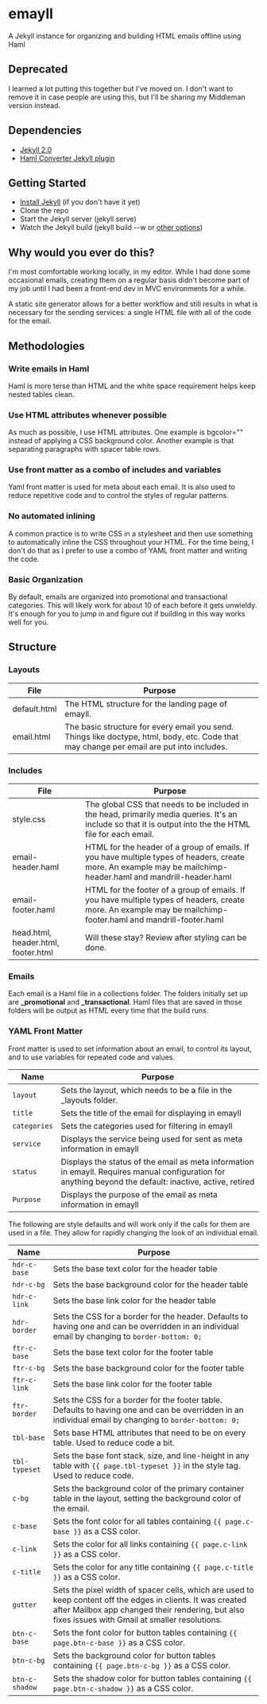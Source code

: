 emayll
======

A Jekyll instance for organizing and building HTML emails offline using Haml

## Deprecated

I learned a lot putting this together but I've moved on. I don't want to remove it in case people are using this, but I'll be sharing my Middleman version instead.

## Dependencies

- [Jekyll 2.0](https://github.com/jekyll/jekyll)
- [Haml Converter Jekyll plugin](https://gist.github.com/dtjm/517556)

## Getting Started
- [Install Jekyll](http://jekyllrb.com/docs/quickstart/) (if you don't have it yet)
- Clone the repo
- Start the Jekyll server (jekyll serve)
- Watch the Jekyll build (jekyll build --w or [other options](http://jekyllrb.com/docs/usage/))

## Why would you ever do this?
I'm most comfortable working locally, in my editor. While I had done some occasional emails, creating them on a regular basis didn't become part of my job until I had been a front-end dev in MVC environments for a while.

A static site generator allows for a better workflow and still results in what is necessary for the sending services: a single HTML file with all of the code for the email.

## Methodologies

### Write emails in Haml
Haml is more terse than HTML and the white space requirement helps keep nested tables clean.

### Use HTML attributes whenever possible
As much as possible, I use HTML attributes. One example is bgcolor="" instead of applying a CSS background color. Another example is that separating paragraphs with spacer table rows.

### Use front matter as a combo of includes and variables
Yaml front matter is used for meta about each email. It is also used to reduce repetitive code and to control the styles of regular patterns.

### No automated inlining
A common practice is to write CSS in a stylesheet and then use something to automatically inline the CSS throughout your HTML. For the time being, I don't do that as I prefer to use a combo of YAML front matter and writing the code.

### Basic Organization
By default, emails are organized into promotional and transactional categories. This will likely work for about 10 of each before it gets unwieldy. It's enough for you to jump in and figure out if building in this way works well for you.

## Structure

### Layouts

| File | Purpose |
| ------------- | ----------- |
| default.html | The HTML structure for the landing page of emayll. |
| email.html | The basic structure for every email you send. Things like doctype, html, body, etc. Code that may change per email are put into includes. |

### Includes

| File                                | Purpose |
| ----------------------------------- | ----------- |
| style.css                           | The global CSS that needs to be included in the head, primarily media queries. It's an include so that it is output into the the HTML file for each email. |
| email-header.haml                   | HTML for the header of a group of emails. If you have multiple types of headers, create more. An example may be mailchimp-header.haml and mandrill-header.haml |
| email-footer.haml                   | HTML for the footer of a group of emails. If you have multiple types of headers, create more. An example may be mailchimp-footer.haml and mandrill-footer.haml |
| head.html, header.html, footer.html | Will these stay? Review after styling can be done. |

### Emails
Each email is a Haml file in a collections folder. The folders initially set up are **_promotional** and **_transactional**. Haml files that are saved in those folders will be output as HTML every time that the build runs.

### YAML Front Matter
Front matter is used to set information about an email, to control its layout, and to use variables for repeated code and values.

| Name | Purpose |
| ------------- | ----------- |
| ``` layout ```     | Sets the layout, which needs to be a file in the _layouts folder. |
| ``` title ```      | Sets the title of the email for displaying in emayll |
| ``` categories ``` | Sets the categories used for filtering in emayll |
| ``` service ``` | Displays the service being used for sent as meta information in emayll |
| ``` status ``` | Displays the status of the email as meta information in emayll. Requires manual configuration for anything beyond the default: inactive, active, retired |
| ``` Purpose ``` | Displays the purpose of the email as meta information in emayll |

The following are style defaults and will work only if the calls for them are used in a file. They allow for rapidly changing the look of an individual email.

| Name | Purpose |
| ------------------ | ----------- |
| ``` hdr-c-base ``` | Sets the base text color for the header table |
| ``` hdr-c-bg ``` | Sets the base background color for the header table |
| ``` hdr-c-link ``` | Sets the base link color for the header table |
| ``` hdr-border ``` | Sets the CSS for a border for the header. Defaults to having one and can be overridden in an individual email by changing to ```border-bottom: 0;``` |
| ``` ftr-c-base ``` | Sets the base text color for the footer table |
| ``` ftr-c-bg ``` | Sets the base background color for the footer table |
| ``` ftr-c-link ``` | Sets the base link color for the footer table |
| ``` ftr-border ``` | Sets the CSS for a border for the footer table. Defaults to having one and can be overridden in an individual email by changing to ```border-bottom: 0;``` |
| ``` tbl-base ``` | Sets base HTML attributes that need to be on every table. Used to reduce code a bit. |
| ``` tbl-typeset ``` | Sets the base font stack, size, and line-height in any table with ```{{ page.tbl-typeset }}``` in the style tag. Used to reduce code. |
| ``` c-bg ``` | Sets the background color of the primary container table in the layout, setting the background color of the email. |
| ``` c-base ``` | Sets the font color for all tables containing ```{{ page.c-base }}``` as a CSS color. |
| ``` c-link ``` | Sets the color for all links containing ```{{ page.c-link }}``` as a CSS color. |
| ``` c-title ``` | Sets the color for any title containing ```{{ page.c-title }}``` as a CSS color. |
| ``` gutter ``` | Sets the pixel width of spacer cells, which are used to keep content off the edges in clients. It was created after Mailbox app changed their rendering, but also fixes issues with Gmail at smaller resolutions. |
| ``` btn-c-base ``` | Sets the font color for button tables containing ```{{ page.btn-c-base }}``` as a CSS color. |
| ``` btn-c-bg ``` | Sets the background color for button tables containing ```{{ page.btn-c-bg }}``` as a CSS color. |
| ``` btn-c-shadow ``` | Sets the shadow color for button tables containing ```{{ page.btn-c-shadow }}``` as a CSS color. |
